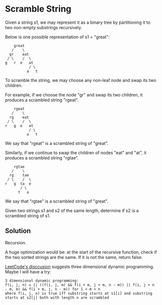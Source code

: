 # Scramble String

Given a string s1, we may represent it as a binary tree by partitioning it to two non-empty substrings recursively.

Below is one possible representation of s1 = "great":

        great
       /    \
      gr    eat
     / \    /  \
    g   r  e   at
               / \
              a   t

To scramble the string, we may choose any non-leaf node and swap its two children.

For example, if we choose the node "gr" and swap its two children, it produces a scrambled string "rgeat".

        rgeat
       /    \
      rg    eat
     / \    /  \
    r   g  e   at
               / \
              a   t

We say that "rgeat" is a scrambled string of "great".

Similarly, if we continue to swap the children of nodes "eat" and "at", it produces a scrambled string "rgtae".

        rgtae
       /    \
      rg    tae
     / \    /  \
    r   g  ta  e
           / \
          t   a

We say that "rgtae" is a scrambled string of "great".

Given two strings s1 and s2 of the same length, determine if s2 is a scrambled string of s1.

## Solution

Recursion.

A huge optimization would be: at the start of the recursive function, check if the two sorted strings are the same. If it is
not the same, return false.

[LeetCode's disccusion](http://discuss.leetcode.com/questions/262/scramble-string) suggests three dimensional dynamic programming. Maybe I will
have a try:

    3 dimensional dynamic programming:
    f(i, j, n) = || ((f(i, j, m) && f(i + m, j + m, n - m)) || f(i, j + n - m, m) && f(i + m, j, n - m)) for 1 < m < n
    where f(i, j, n) is true iff substring starts at s1[i] and substring starts at s2[j] both with length n are scrambled
